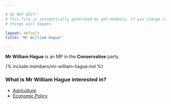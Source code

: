 ```yaml
---

# DO NOT EDIT!
# This file is automatically generated by get-members. If you change it, bad
# things will happen.

layout: default
title: "Mr William Hague"

---
```


**Mr William Hague** is an MP in the **Conservative** party.

{% include members/mr-william-hague.md %}

### What is Mr William Hague interested in?


* [Agriculture](/interests/agriculture.html)
* [Economic Policy](/interests/economic-policy.html)

